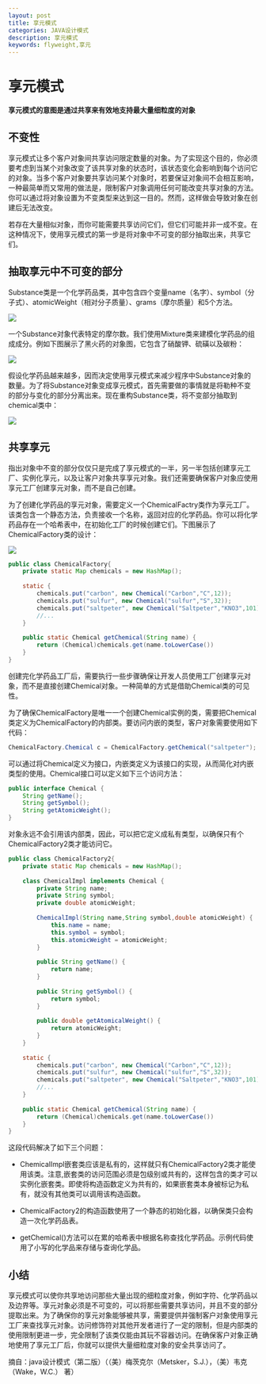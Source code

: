 ```yaml
---
layout: post
title: 享元模式
categories: JAVA设计模式
description: 享元模式
keywords: flyweight,享元
---
```


# 享元模式

   **享元模式的意图是通过共享来有效地支持最大量细粒度的对象**
   
## 不变性

享元模式让多个客户对象间共享访问限定数量的对象。为了实现这个目的，你必须要考虑到当某个对象改变了该共享对象的状态时，该状态变化会影响到每个访问它的对象。当多个客户对象要共享访问某个对象时，若要保证对象间不会相互影响，一种最简单而又常用的做法是，限制客户对象调用任何可能改变共享对象的方法。你可以通过将对象设置为不变类型来达到这一目的。然而，这样做会导致对象在创建后无法改变。

若存在大量相似对象，而你可能需要共享访问它们，但它们可能并非一成不变。在这种情况下，使用享元模式的第一步是将对象中不可变的部分抽取出来，共享它们。

## 抽取享元中不可变的部分

Substance类是一个化学药品类，其中包含四个变量name（名字）、symbol（分子式）、atomicWeight（相对分子质量）、grams（摩尔质量）和5个方法。

![](/images/posts/design_pattern/flyweight_1.png)

一个Substance对象代表特定的摩尔数。我们使用Mixture类来建模化学药品的组成成分。例如下图展示了黑火药的对象图，它包含了硝酸钾、硫磺以及碳粉：

![](/images/posts/design_pattern/flyweight_2.png)

假设化学药品越来越多，因而决定使用享元模式来减少程序中Substance对象的数量。为了将Substance对象变成享元模式，首先需要做的事情就是将勒种不变的部分与变化的部分分离出来。现在重构Substance类，将不变部分抽取到chemical类中：

![](/images/posts/design_pattern/flyweight_3.png)

## 共享享元

指出对象中不变的部分仅仅只是完成了享元模式的一半，另一半包括创建享元工厂、实例化享元，以及让客户对象共享享元对象。我们还需要确保客户对象应使用享元工厂创建享元对象，而不是自己创建。

为了创建化学药品的享元对象，需要定义一个ChemicalFactry类作为享元工厂。该类包含一个静态方法，负责接收一个名称，返回对应的化学药品。你可以将化学药品存在一个哈希表中，在初始化工厂的时候创建它们。下图展示了ChemicalFactory类的设计：

![](/images/posts/design_pattern/flyweight_4.png)

```java
public class ChemicalFactory{
	private static Map chemicals = new HashMap();
	
	static {
		chemicals.put("carbon", new Chemical("Carbon","C",12));
		chemicals.put("sulfur", new Chemical("sulfur","S",32));
		chemicals.put("saltpeter", new Chemical("Saltpeter","KNO3",101));
		//...
	}
	
	public static Chemical getChemical(String name) {
		return (Chemical)chemicals.get(name.toLowerCase())
	}
}
```

创建完化学药品工厂后，需要执行一些步骤确保让开发人员使用工厂创建享元对象，而不是直接创建Chemical对象。一种简单的方式是借助Chemical类的可见性。

为了确保ChemicalFactory是唯一一个创建Chemical实例的类，需要把Chemical类定义为ChemicalFactory的内部类。要访问内嵌的类型，客户对象需要使用如下代码：

```java
ChemicalFactory.Chemical c = ChemicalFactory.getChemical("saltpeter");
```

可以通过将Chemical定义为接口，内嵌类定义为该接口的实现，从而简化对内嵌类型的使用。Chemical接口可以定义如下三个访问方法：

```java
public interface Chemical {
	String getName();
	String getSymbol();
	String getAtomicWeight();
}
```

对象永远不会引用该内部类，因此，可以把它定义成私有类型，以确保只有个ChemicalFactory2类才能访问它。

```java
public class ChemicalFactory2{
	private static Map chemicals = new HashMap();
	
	class ChemicalImpl implements Chemical {
		private String name;
		private String symbol;
		private double atomicWeight;
		
		ChemicalImpl(String name,String symbol,double atomicWeight) {
			this.name = name;
			this.symbol = symbol;
			this.atomicWeight = atomicWeight;
		}
		
		public String getName() {
			return name;
		}
		
		public String getSymbol() {
			return symbol;
		}
		
		public double getAtomicalWeight() {
			return atomicWeight;
		}
	}
	
	static {
		chemicals.put("carbon", new Chemical("Carbon","C",12));
		chemicals.put("sulfur", new Chemical("sulfur","S",32));
		chemicals.put("saltpeter", new Chemical("Saltpeter","KNO3",101));
		//...
	}
	
	public static Chemical getChemical(String name) {
		return (Chemical)chemicals.get(name.toLowerCase())
	}
}
```

这段代码解决了如下三个问题：

   * ChemicalImpl嵌套类应该是私有的，这样就只有ChemicalFactory2类才能使用该类。注意,嵌套类的访问范围必须是包级别或共有的，这样包含的类才可以实例化嵌套类。即使将构造函数定义为共有的，如果嵌套类本身被标记为私有，就没有其他类可以调用该构造函数。
   
   * ChemicalFactory2的构造函数使用了一个静态的初始化器，以确保类只会构造一次化学药品表。
   
   * getChemical()方法可以在累的哈希表中根据名称查找化学药品。示例代码使用了小写的化学品来存储与查询化学品。
   
## 小结

享元模式可以使你共享地访问那些大量出现的细粒度对象，例如字符、化学药品以及边界等。享元对象必须是不可变的，可以将那些需要共享访问，并且不变的部分提取出来。为了确保你的享元对象能够被共享，需要提供并强制客户对象使用享元工厂来查找享元对象。访问修饰符对其他开发者进行了一定的限制，但是内部类的使用限制更进一步，完全限制了该类仅能由其玩不容器访问。在确保客户对象正确地使用了享元工厂后，你就可以提供大量细粒度对象的安全共享访问了。


摘自：java设计模式（第二版）（（美）梅茨克尔（Metsker，S.J.），（美）韦克（Wake，W.C.） 著）

